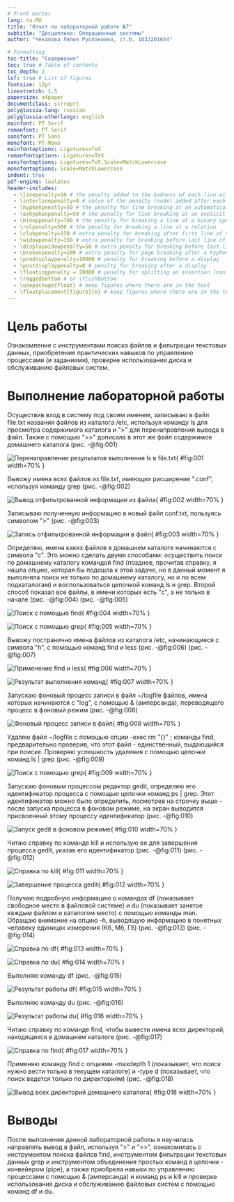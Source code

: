 ```yaml
---
# Front matter
lang: ru-RU
title: "Отчет по лабораторной работе №7"
subtitle: "Дисциплина: Операционные системы"
author: "Чекалова Лилия Руслановна, ст.б. 1032201654"

# Formatting
toc-title: "Содержание"
toc: true # Table of contents
toc_depth: 2
lof: true # List of figures
fontsize: 12pt
linestretch: 1.5
papersize: a4paper
documentclass: scrreprt
polyglossia-lang: russian
polyglossia-otherlangs: english
mainfont: PT Serif
romanfont: PT Serif
sansfont: PT Sans
monofont: PT Mono
mainfontoptions: Ligatures=TeX
romanfontoptions: Ligatures=TeX
sansfontoptions: Ligatures=TeX,Scale=MatchLowercase
monofontoptions: Scale=MatchLowercase
indent: true
pdf-engine: lualatex
header-includes:
  - \linepenalty=10 # the penalty added to the badness of each line within a paragraph (no associated penalty node) Increasing the value makes tex try to have fewer lines in the paragraph.
  - \interlinepenalty=0 # value of the penalty (node) added after each line of a paragraph.
  - \hyphenpenalty=50 # the penalty for line breaking at an automatically inserted hyphen
  - \exhyphenpenalty=50 # the penalty for line breaking at an explicit hyphen
  - \binoppenalty=700 # the penalty for breaking a line at a binary operator
  - \relpenalty=500 # the penalty for breaking a line at a relation
  - \clubpenalty=150 # extra penalty for breaking after first line of a paragraph
  - \widowpenalty=150 # extra penalty for breaking before last line of a paragraph
  - \displaywidowpenalty=50 # extra penalty for breaking before last line before a display math
  - \brokenpenalty=100 # extra penalty for page breaking after a hyphenated line
  - \predisplaypenalty=10000 # penalty for breaking before a display
  - \postdisplaypenalty=0 # penalty for breaking after a display
  - \floatingpenalty = 20000 # penalty for splitting an insertion (can only be split footnote in standard LaTeX)
  - \raggedbottom # or \flushbottom
  - \usepackage{float} # keep figures where there are in the text
  - \floatplacement{figure}{H} # keep figures where there are in the text
---
```


# Цель работы

Ознакомление с инструментами поиска файлов и фильтрации текстовых данных, приобретение практических навыков по управлению процессами (и заданиями), проверке использования диска и обслуживанию файловых систем.

# Выполнение лабораторной работы

Осуществив вход в систему под своим именем, записываю в файл file.txt названия файлов из каталога /etc, используя команду ls для просмотра содержимого каталога и ">" для перенаправления вывода в файл. Также с помощью ">>" дописала в этот же файл содержимое домашнего каталога (рис. -@fig:001)

![Перенаправление результатов выполнения ls в file.txt](image/1.png){ #fig:001 width=70% }

Вывожу имена всех файлов из file.txt, имеющих расширение ".conf", используя команду grep (рис. -@fig:002)

![Вывод отфильтрованной информации из файла](image/2.png){ #fig:002 width=70% }

Записываю полученную информацию в новый файл conf.txt, пользуясь символом ">" (рис. -@fig:003)

![Запись отфильтрованной информации в файл](image/3.png){ #fig:003 width=70% }

Определяю, имена каких файлов в домашнем каталоге начинаются с символа "c". Это можно сделать двумя способами: осуществить поиск по домашнему каталогу командой find (позднее, прочитав справку, я нашла опцию, которая бы подошла к этой задаче, но в данный момент я выполняла поиск не только по домашнему каталогу, но и по всем подкаталогам) и воспользоваться цепочкой команд ls и grep. Второй способ показал все файлы, в имени которых есть "c", а не только в начале (рис. -@fig:004) (рис. -@fig:005)

![Поиск с помощью find](image/4.png){ #fig:004 width=70% }

![Поиск с помощью grep](image/5.png){ #fig:005 width=70% }

Вывожу постранично имена файлов из каталога /etc, начинающиеся с символа "h", с помощью команд find и less (рис. -@fig:006) (рис. -@fig:007)

![Применение find и less](image/6.png){ #fig:006 width=70% }

![Результат выполнения команд](image/7.png){ #fig:007 width=70% }

Запускаю фоновый процесс записи в файл ~/logfile файлов, имена которых начинаются с "log", с помощью & (амперсанда), переводящего процесс в фоновый режим (рис. -@fig:008)

![Фоновый процесс записи в файл](image/8.png){ #fig:008 width=70% }

Удаляю файл ~/logfile с помощью опции -exec rm "{}" \; команды find, предварительно проверив, что этот файл - единственный, выдающийся при поиске. Проверяю успешность удаления с помощью цепочки команд ls | grep (рис. -@fig:009)

![Поиск с помощью grep](image/9.png){ #fig:009 width=70% }

Запускаю фоновым процессом редактор gedit, определяю его идентификатор процесса с помощью цепочки команд ps | grep. Этот идентификатор можно было определить, посмотрев на строчку выше - после запуска процесса в фоновом режиме, на экран выводится присвоенный этому процессу идентификатор (рис. -@fig:010)

![Запуск gedit в фоновом режиме](image/10.png){ #fig:010 width=70% }

Читаю справку по команде kill и использую ее для завершения процесса gedit, указав его идентификатор (рис. -@fig:011) (рис. -@fig:012) 

![Справка по kill](image/11.png){ #fig:011 width=70% }

![Завершение процесса gedit](image/12.png){ #fig:012 width=70% }

Получаю подробную информацию о командах df (показывает свободное место в файловой системе) и du (показывает занятое каждым файлом и каталогом место) с помощью команды man. Обращаю внимание на опцию -h, выводящую информацию в понятных человеку единицах измерения (Кб, Мб, Гб) (рис. -@fig:013) (рис. -@fig:014)

![Справка по df](image/13.png){ #fig:013 width=70% }

![Справка по du](image/14.png){ #fig:014 width=70% }

Выполняю команду df (рис. -@fig:015)

![Результат работы df](image/15.png){ #fig:015 width=70% }

Выполняю команду du (рис. -@fig:016)

![Результат работы du](image/16.png){ #fig:016 width=70% }

Читаю справку по команде find, чтобы вывести имена всех директорий, находящихся в домашнем каталоге (рис. -@fig:017)

![Справка по find](image/17.png){ #fig:017 width=70% }

Применяю команду find с опциями -maxdepth 1 (показывает, что поиск нужно вести только в текущем каталоге) и -type d (показывает, что поиск ведется только по директориям) (рис. -@fig:018)

![Вывод всех директорий домашнего каталога](image/18.png){ #fig:018 width=70% }

# Выводы

После выполнения данной лабораторной работы я научилась направлять вывод в файл, используя ">" и ">>", ознакомилась с инструментом поиска файлов find, инструментом фильтрации текстовых данных grep и инструментом объединения простых команд в цепочки - конвейером (pipe), а также приобрела навыки по управлению процессами с помощью & (амперсанда) и команд ps и kill и проверке использования диска и обслуживанию файловых систем с помощью команд df и du.